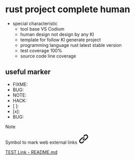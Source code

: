 # rust project complete human

- special characteristic
  - tool base VS Codium
  - human design not design by any KI
  - template for follow KI generate project
  - programming language rust latest stable version
  - test coverage 100%
  - source code line coverage

## useful marker

- FIXME:
- BUG:
- NOTE:
- HACK:
- [ ]:
- [x]:
- BUG:
<!-- keep the format -->
>[!NOTE]
>Symbol to mark web external links [![alt text][1]](./README.md)
<!-- -->
<!-- Link sign - Don't Found a better way :-( - You know a better method? - send me a email -->
[1]: ./img/link_symbol.svg
<!-- keep the format -->

[TEST Link - README.md](https://github.com/MathiasStadler/rust_project_complete_human/blob/df4f8f2acfcff0f113ba25058d106b497c7e1d21/README.md#L18)
<!-- keep the format -->